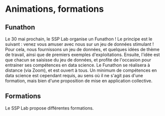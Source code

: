 # Animations, formations

## Funathon

Le 30 mai prochain, le SSP Lab organise un Funathon ! Le principe est le suivant : venez vous amuser avec nous sur un jeu de données stimulant ! Pour cela, nous fournissons un jeu de données, et quelques idées de thème de travail, ainsi que de premiers exemples d'exploitations. Ensuite, l'idée est que chacun se saisisse du jeu de données, et profite de l'occasion pour entrainer ses compétences en data science. Le Funathon se réalisera à distance (via Zoom), et est ouvert à tous. Un minimum de compétences en data science est cependant requis, au sens où il ne s'agit pas d'une formation, mais bien d'une proposition de mise en application collective.

## Formations

Le SSP Lab propose différentes formations.